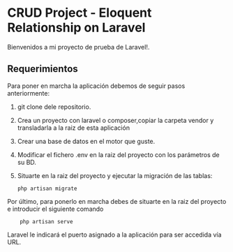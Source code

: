 # CRUD Project - Eloquent Relationship on Laravel
Bienvenidos a mi proyecto de prueba de Laravel!.

## Requerimientos
Para poner en marcha la aplicación debemos de seguir pasos anteriormente:
1. git clone dele repositorio.
2. Crea un proyecto con laravel o composer,copiar la carpeta vendor y transladarla a la raiz de esta aplicación
3. Crear una base de datos en el motor que guste.
4. Modificar el fichero .env en la raiz del proyecto con los parámetros de su BD.
5. Situarte en la raiz del proyecto y ejecutar la migración de las tablas:

       php artisan migrate
  

Por último, para ponerlo en marcha debes de situarte en la raiz del proyecto e introducir el siguiente comando

        php artisan serve
  
Laravel le indicará el puerto asignado a la aplicación para ser accedida vía URL.
